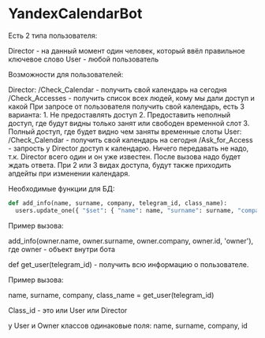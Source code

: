 # YandexCalendarBot

Есть 2 типа пользователя:

Director - на данный момент один человек, который ввёл правильное ключевое слово
User - любой пользователь

Возможности для пользователей:

  Director:
    /Check_Calendar - получить свой календарь на сегодня
    /Check_Accesses - получить список всех людей, кому мы дали доступ и какой
    При запросе от пользователя получить свой календарь, есть 3 варианта:
    1. Не предоставлять доступ
    2. Предоставить неполный доступ, где будут видны только занят или свободен временной слот
    3. Полный доступ, где будет видно чем заняты временные слоты
  User:
    /Check_Calendar - получить свой календарь на сегодня
    /Ask_for_Access - запрость у Director доступ к календарю. Ничего передавать не надо, т.к. Director всего один и он уже известен. После вызова надо будет ждать ответа.
    При 2 или 3 видах доступа, будут также приходить апдейты при изменении календаря.


Необходимые функции для БД:
```python
def add_info(name, surname, company, telegram_id, class_name):
  users.update_one({ "$set": { "name": name, "surname": surname, "company": company, "id": telegram_id, "class": class_name} })
```

Пример вызова:

add_info(owner.name, owner.surname, owner.company, owner.id, 'owner'), где owner - объект внутри бота


def get_user(telegram_id) - получить всю информацию о пользователе.

Пример вызова: 

  name, surname, company, class_name = get_user(telegram_id)


Class_id - это или User или Director


у User и Owner классов одинаковые поля:
name, surname, company, id
